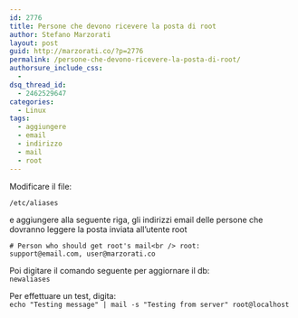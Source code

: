 ```yaml
---
id: 2776
title: Persone che devono ricevere la posta di root
author: Stefano Marzorati
layout: post
guid: http://marzorati.co/?p=2776
permalink: /persone-che-devono-ricevere-la-posta-di-root/
authorsure_include_css:
  - 
dsq_thread_id:
  - 2462529647
categories:
  - Linux
tags:
  - aggiungere
  - email
  - indirizzo
  - mail
  - root
---
```

Modificare il file:

`/etc/aliases`

e aggiungere alla seguente riga, gli indirizzi email delle persone che dovranno leggere la posta inviata all&#8217;utente root

`# Person who should get root's mail<br />
root:		support@email.com, user@marzorati.co`

Poi digitare il comando seguente per aggiornare il db:  
`newaliases`

Per effettuare un test, digita:  
`echo "Testing message" | mail -s "Testing from server" root@localhost`